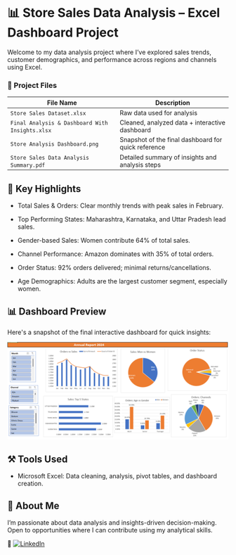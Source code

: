 # 📊 Store Sales Data Analysis – Excel Dashboard Project
Welcome to my data analysis project where I’ve explored sales trends, customer demographics, and performance across regions and channels using Excel.

### 📁 Project Files

| File Name                                         | Description                                                 |
|--------------------------------------------------|-------------------------------------------------------------|
| `Store Sales Dataset.xlsx`                       | Raw data used for analysis                                  |
| `Final Analysis & Dashboard With Insights.xlsx`  | Cleaned, analyzed data + interactive dashboard              |
| `Store Analysis Dashboard.png`                   | Snapshot of the final dashboard for quick reference         |
| `Store Sales Data Analysis Summary.pdf`          | Detailed summary of insights and analysis steps             |

## 📌 Key Highlights
* Total Sales & Orders: Clear monthly trends with peak sales in February.

* Top Performing States: Maharashtra, Karnataka, and Uttar Pradesh lead sales.

* Gender-based Sales: Women contribute 64% of total sales.

* Channel Performance: Amazon dominates with 35% of total orders.

* Order Status: 92% orders delivered; minimal returns/cancellations.

* Age Demographics: Adults are the largest customer segment, especially women.

## 📊 Dashboard Preview

Here's a snapshot of the final interactive dashboard for quick insights:

![Store Sales Dashboard](Store%20Analysis%20Dashboard.png)


## ⚒️ Tools Used
* Microsoft Excel: Data cleaning, analysis, pivot tables, and dashboard creation.

## 💼 About Me
I’m passionate about data analysis and insights-driven decision-making. Open to opportunities where I can contribute using my analytical skills.

🔗 [![LinkedIn](https://img.shields.io/badge/LinkedIn-Connect-blue?style=for-the-badge&logo=linkedin)](www.linkedin.com/in/rudreshtomar5)

